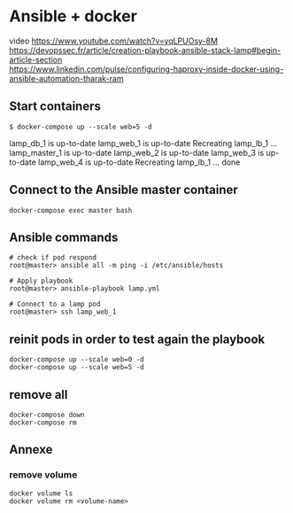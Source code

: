 # Ansible + docker
video
<https://www.youtube.com/watch?v=yqLPUOsy-8M>
<https://devopssec.fr/article/creation-playbook-ansible-stack-lamp#begin-article-section><br>
<https://www.linkedin.com/pulse/configuring-haproxy-inside-docker-using-ansible-automation-tharak-ram>

## Start containers
```
$ docker-compose up --scale web=5 -d
```
lamp_db_1 is up-to-date
lamp_web_1 is up-to-date
Recreating lamp_lb_1 ... 
lamp_master_1 is up-to-date
lamp_web_2 is up-to-date
lamp_web_3 is up-to-date
lamp_web_4 is up-to-date
Recreating lamp_lb_1 ... done


## Connect to the Ansible master container

```
docker-compose exec master bash
```

## Ansible commands
```
# check if pod respond
root@master> ansible all -m ping -i /etc/ansible/hosts

# Apply playbook
root@master> ansible-playbook lamp.yml

# Connect to a lamp pod
root@master> ssh lamp_web_1
```

## reinit pods in order to test again the playbook
```
docker-compose up --scale web=0 -d
docker-compose up --scale web=5 -d
```


## remove all
```
docker-compose down
docker-compose rm
```

## Annexe
### remove volume
```
docker volume ls
docker volume rm <volume-name>
```
